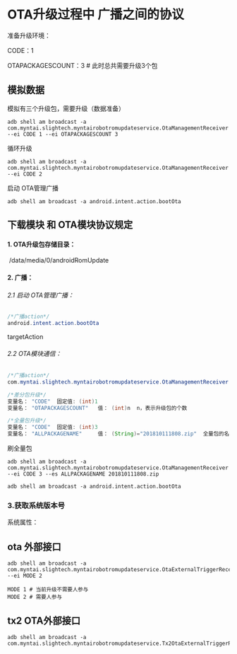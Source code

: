 # OTA升级过程中 广播之间的协议

准备升级环境：

CODE：1

OTAPACKAGESCOUNT：3  # 此时总共需要升级3个包



## 模拟数据

模拟有三个升级包，需要升级（数据准备）

```shell
adb shell am broadcast -a com.myntai.slightech.myntairobotromupdateservice.OtaManagementReceiver --ei CODE 1 --ei OTAPACKAGESCOUNT 3
```



循环升级

```shell
adb shell am broadcast -a com.myntai.slightech.myntairobotromupdateservice.OtaManagementReceiver --ei CODE 2
```

启动 OTA管理广播

```shell
adb shell am broadcast -a android.intent.action.bootOta
```



## 下载模块 和 OTA模块协议规定

#### 1. OTA升级包存储目录： 

​	/data/media/0/androidRomUpdate

#### 2. 广播：

###### 2.1 启动 OTA管理广播：

```java
/*广播action*/
android.intent.action.bootOta
```

targetAction

###### 2.2 OTA模块通信：

```java
/*广播action*/
com.myntai.slightech.myntairobotromupdateservice.OtaManagementReceiver

/*差分包升级*/
变量名： "CODE"  固定值: (int)1
变量名： "OTAPACKAGESCOUNT"   值： (int)n  n，表示升级包的个数

/*全量包升级*/
变量名： "CODE"  固定值: (int)3
变量名： "ALLPACKAGENAME"     值： (String)="201810111808.zip"  全量包的名字
```

刷全量包

```shell
adb shell am broadcast -a com.myntai.slightech.myntairobotromupdateservice.OtaManagementReceiver --ei CODE 3 --es ALLPACKAGENAME 201810111808.zip
```

```shell
adb shell am broadcast -a android.intent.action.bootOta
```



### 3.获取系统版本号

系统属性：

## ota 外部接口

```shell
adb shell am broadcast -a com.myntai.slightech.myntairobotromupdateservice.OtaExternalTriggerReceiver --ei MODE 2

MODE 1 # 当前升级不需要人参与
MODE 2 # 需要人参与
```





## tx2 OTA外部接口

```shell
adb shell am broadcast -a com.myntai.slightech.myntairobotromupdateservice.Tx2OtaExternalTriggerReceiver 
```

